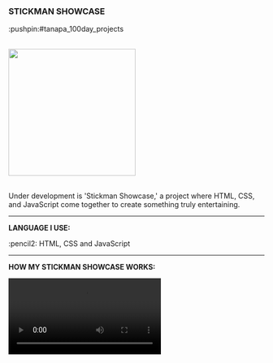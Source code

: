 
<div>
  <h3>STICKMAN SHOWCASE</h3> 
  <p>:pushpin:#tanapa_100day_projects</p>
  <br>
  <div>
    <img src="https://github.com/TanapaPalmer/STICKMAN_SHOWCASE/assets/119079803/cbae6698-ac9f-4e56-87ce-6daed50a4419" height="250"/>
  </div>
  <br>
  <p>Under development is 'Stickman Showcase,' a project where HTML, CSS, and JavaScript come together to create something truly entertaining.</p>

  <hr>

  <div>
    <p><strong>LANGUAGE I USE:</strong></p>
    <p>:pencil2: HTML, CSS and JavaScript</p>
  </div>

  <hr>
  
  <div>
    <p><strong>HOW MY STICKMAN SHOWCASE WORKS:</strong></p>
    <video src="https://github.com/TanapaPalmer/STICKMAN_SHOWCASE/assets/119079803/5502a6a8-5266-49ff-9abb-68bc0c197be3"></video>
  </div>
</div>




